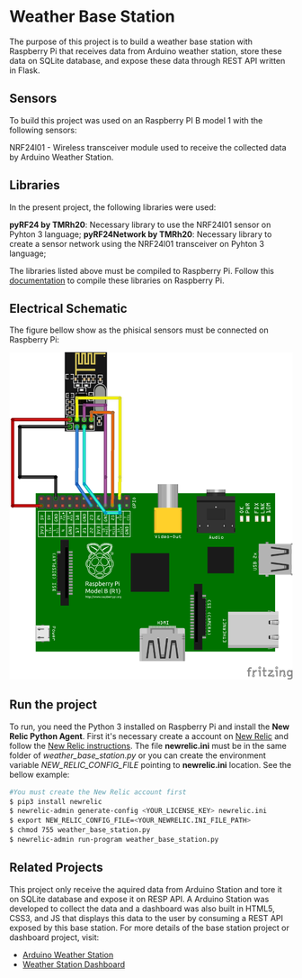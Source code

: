 # Weather Base Station

The purpose of this project is to build a weather base station with Raspberry Pi that receives data from Arduino weather station, store these data on SQLite database, and expose these data through REST API written in Flask.

## Sensors
To build this project was used on an Raspberry PI B model 1 with the following sensors:

NRF24l01 - Wireless transceiver module used to receive the collected data by Arduino Weather Station.

## Libraries
In the present project, the following libraries were used:

**pyRF24 by TMRh20**: Necessary library to use the NRF24l01 sensor on Pyhton 3 language;
**pyRF24Network by TMRh20**: Necessary library to create a sensor network using the NRF24l01 transceiver on Pyhton 3 language;

The libraries listed above must be compiled to Raspberry Pi. Follow this [documentation](http://google.com) to compile these libraries on Raspberry Pi.


## Electrical Schematic
The figure bellow show as the phisical sensors must be connected on Raspberry Pi:

![Image of Raspberry Pi Eletronic Schematic](hackaton-raspberry.png)

## Run the project
To run, you need the Python 3 installed on Raspberry Pi and install the **New Relic Python Agent**. First it's necessary create a account on [New Relic](https://newrelic.com/) and follow the [New Relic instructions](https://docs.newrelic.com/docs/agents/python-agent/installation/standard-python-agent-install). The file **newrelic.ini** must be in the same folder of *weather_base_station.py* or you can create the environment variable *NEW_RELIC_CONFIG_FILE* pointing to **newrelic.ini** location. See the bellow example:

```bash
#You must create the New Relic account first
$ pip3 install newrelic
$ newrelic-admin generate-config <YOUR_LICENSE_KEY> newrelic.ini
$ export NEW_RELIC_CONFIG_FILE=<YOUR_NEWRELIC.INI_FILE_PATH>
$ chmod 755 weather_base_station.py
$ newrelic-admin run-program weather_base_station.py
```

## Related Projects

This project only receive the aquired data from Arduino Station and tore it on SQLite database and expose it on RESP API. A Arduino Station was developed to collect the data and a dashboard was also built in HTML5, CSS3, and JS that displays this data to the user by consuming a REST API exposed by this base station. For more details of the base station project or dashboard project, visit:

* [Arduino Weather Station](https://github.com/profbrunolopes/weather-arduino-sensor)
* [Weather Station Dashboard](https://github.com/profbrunolopes/weather-dashboard)
